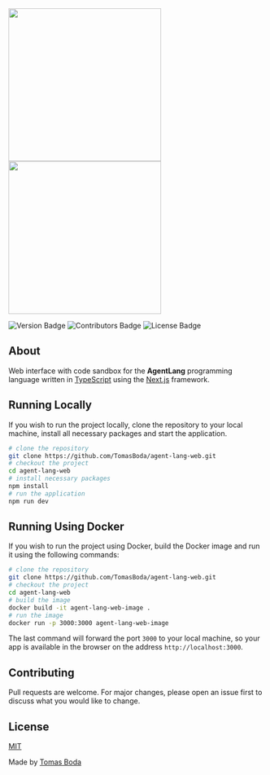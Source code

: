 <img src="https://github.com/TomasBoda/agent-lang/blob/main/assets/logos/agent-lang-web-logo-black.png#gh-light-mode-only" width="300">
<img src="https://github.com/TomasBoda/agent-lang/blob/main/assets/logos/agent-lang-web-logo-white.png#gh-dark-mode-only" width="300">

![Version Badge](https://img.shields.io/badge/version-1.0.0-blue?style=flat)
![Contributors Badge](https://img.shields.io/badge/contributors-1-green?style=flat)
![License Badge](https://img.shields.io/badge/license-MIT-red?style=flat)

## About
Web interface with code sandbox for the **AgentLang** programming language written in [TypeScript](https://www.typescriptlang.org/) using the [Next.js](https://nextjs.org/) framework.

## Running Locally
If you wish to run the project locally, clone the repository to your local machine, install all necessary packages and start the application.
```bash
# clone the repository
git clone https://github.com/TomasBoda/agent-lang-web.git
# checkout the project
cd agent-lang-web
# install necessary packages
npm install
# run the application
npm run dev
```

## Running Using Docker
If you wish to run the project using Docker, build the Docker image and run it using the following commands:
```bash
# clone the repository
git clone https://github.com/TomasBoda/agent-lang-web.git
# checkout the project
cd agent-lang-web
# build the image
docker build -it agent-lang-web-image .
# run the image
docker run -p 3000:3000 agent-lang-web-image
```
The last command will forward the port `3000` to your local machine, so your app is available in the browser on the address `http://localhost:3000`.

## Contributing
Pull requests are welcome. For major changes, please open an issue first to discuss what you would like to change.

## License
[MIT](/LICENSE.md)

Made by [Tomas Boda](https://github.com/TomasBoda)
